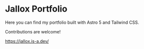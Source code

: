 # Jallox Portfolio
Here you can find my portfolio built with Astro 5 and Tailwind CSS.

Contributions are welcome!

https://jallox.is-a.dev/